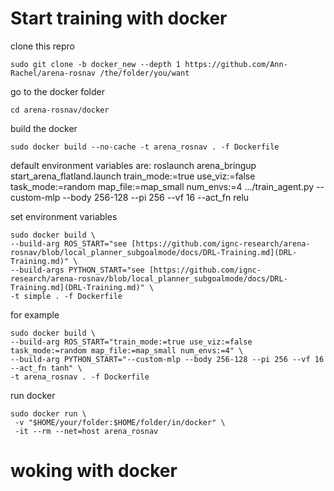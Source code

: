 # Start training with docker
clone this repro
```
sudo git clone -b docker_new --depth 1 https://github.com/Ann-Rachel/arena-rosnav /the/folder/you/want
```
go to the docker folder
```
cd arena-rosnav/docker
```
build the docker
```
sudo docker build --no-cache -t arena_rosnav . -f Dockerfile
```
default environment variables are:
roslaunch arena_bringup start_arena_flatland.launch train_mode:=true use_viz:=false task_mode:=random map_file:=map_small num_envs:=4
.../train_agent.py --custom-mlp --body 256-128 --pi 256 --vf 16 --act_fn relu

set environment variables
```
sudo docker build \
--build-arg ROS_START="see [https://github.com/ignc-research/arena-rosnav/blob/local_planner_subgoalmode/docs/DRL-Training.md](DRL-Training.md)" \
--build-args PYTHON_START="see [https://github.com/ignc-research/arena-rosnav/blob/local_planner_subgoalmode/docs/DRL-Training.md](DRL-Training.md)" \
-t simple . -f Dockerfile
```
for example
```
sudo docker build \
--build-arg ROS_START="train_mode:=true use_viz:=false task_mode:=random map_file:=map_small num_envs:=4" \
--build-arg PYTHON_START="--custom-mlp --body 256-128 --pi 256 --vf 16 --act_fn tanh" \
-t arena_rosnav . -f Dockerfile
```
run docker
```
sudo docker run \
 -v "$HOME/your/folder:$HOME/folder/in/docker" \
 -it --rm --net=host arena_rosnav
```
# woking with docker
